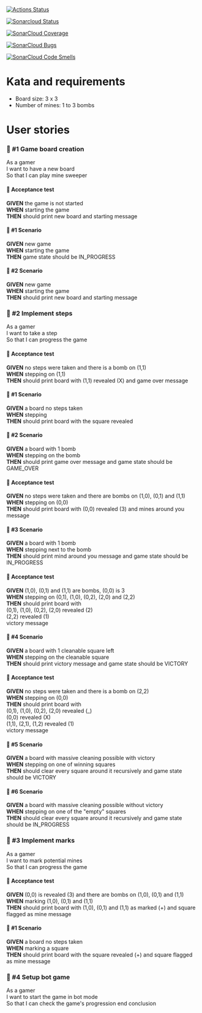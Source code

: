 [![Actions Status](https://github.com/rastorius/xp-farm-test/actions/workflows/build.yml/badge.svg)](https://github.com/rastorius/xp-farm-test/actions?query=workflow%3build)

[![Sonarcloud Status](https://sonarcloud.io/api/project_badges/measure?project=rastorius_xp-farm-test&metric=alert_status)](https://sonarcloud.io/dashboard?id=rastorius_xp-farm-test)

[![SonarCloud Coverage](https://sonarcloud.io/api/project_badges/measure?project=rastorius_xp-farm-test&metric=coverage)](https://sonarcloud.io/component_measures/metric/coverage/list?id=rastorius_xp-farm-test)

[![SonarCloud Bugs](https://sonarcloud.io/api/project_badges/measure?project=rastorius_xp-farm-test&metric=bugs)](https://sonarcloud.io/component_measures/metric/reliability_rating/list?id=rastorius_xp-farm-test)

[![SonarCloud Code Smells](https://sonarcloud.io/api/project_badges/measure?project=rastorius_xp-farm-test&metric=code_smells)](https://sonarcloud.io/component_measures/metric/code_smells/list?id=rastorius_xp-farm-test)

# Kata and requirements

- Board size: 3 x 3
- Number of mines: 1 to 3 bombs

# User stories

### 📘 #1 Game board creation

As a gamer  
I want to have a new board  
So that I can play mine sweeper

#### 📗 Acceptance test

**GIVEN** the game is not started  
**WHEN** starting the game  
**THEN** should print new board and starting message

#### 📜 #1 Scenario

**GIVEN** new game  
**WHEN** starting the game  
**THEN** game state should be IN_PROGRESS

#### 📜 #2 Scenario

**GIVEN** new game  
**WHEN** starting the game  
**THEN** should print new board and starting message

### 📘 #2 Implement steps

As a gamer  
I want to take a step  
So that I can progress the game

#### 📗 Acceptance test

**GIVEN** no steps were taken and there is a bomb on (1,1)  
**WHEN** stepping on (1,1)   
**THEN** should print board with (1,1) revealed (X) and game over message

#### 📜 #1 Scenario

**GIVEN** a board no steps taken  
**WHEN** stepping  
**THEN** should print board with the square revealed

#### 📜 #2 Scenario

**GIVEN** a board with 1 bomb  
**WHEN** stepping on the bomb  
**THEN** should print game over message and game state should be GAME_OVER

#### 📗 Acceptance test

**GIVEN** no steps were taken and there are bombs on (1,0), (0,1) and (1,1)  
**WHEN** stepping on (0,0)   
**THEN** should print board with (0,0) revealed (3) and mines around you message

#### 📜 #3 Scenario

**GIVEN** a board with 1 bomb  
**WHEN** stepping next to the bomb  
**THEN** should print mind around you message and game state should be IN_PROGRESS

#### 📗 Acceptance test

**GIVEN** (1,0), (0,1) and (1,1) are bombs, (0,0) is 3  
**WHEN** stepping on (0,1), (1,0), (0,2), (2,0) and (2,2)   
**THEN** should print board with  
(0,1), (1,0), (0,2), (2,0) revealed (2)  
(2,2) revealed (1)  
victory message

#### 📜 #4 Scenario

**GIVEN** a board with 1 cleanable square left  
**WHEN** stepping on the cleanable square  
**THEN** should print victory message and game state should be VICTORY

#### 📗 Acceptance test

**GIVEN** no steps were taken and there is a bomb on (2,2)  
**WHEN** stepping on (0,0)   
**THEN** should print board with  
(0,1), (1,0), (0,2), (2,0) revealed (_)  
(0,0) revealed (X)  
(1,1), (2,1), (1,2) revealed (1)  
victory message

#### 📜 #5 Scenario

**GIVEN** a board with massive cleaning possible with victory  
**WHEN** stepping on one of winning squares  
**THEN** should clear every square around it recursively and game state should be VICTORY

#### 📜 #6 Scenario

**GIVEN** a board with massive cleaning possible without victory  
**WHEN** stepping on one of the "empty" squares  
**THEN** should clear every square around it recursively and game state should be IN_PROGRESS

### 📘 #3 Implement marks

As a gamer  
I want to mark potential mines  
So that I can progress the game

#### 📗 Acceptance test

**GIVEN** (0,0) is revealed (3) and there are bombs on (1,0), (0,1) and (1,1)  
**WHEN** marking (1,0), (0,1) and (1,1)   
**THEN** should print board with (1,0), (0,1) and (1,1) as marked (+) and square flagged as mine message

#### 📜 #1 Scenario

**GIVEN** a board no steps taken  
**WHEN** marking a square  
**THEN** should print board with the square revealed (+) and square flagged as mine message

### 📘 #4 Setup bot game

As a gamer  
I want to start the game in bot mode   
So that I can check the game's progression end conclusion
